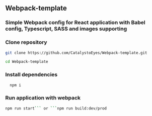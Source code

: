 ## Webpack-template

### Simple Webpack config for React application with Babel config, Typescript, SASS and images supporting

### Clone repository
```bash
git clone https://github.com/CatalystoEyes/Webpack-template.git
```

```bash
cd Webpack-template
```

### Install dependencies
```bash
  npm i
```

### Run application with webpack 
```bash
npm run start``` or ```npm run build:dev/prod
```
